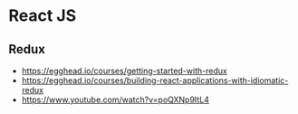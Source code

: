 # React JS






## Redux 
* https://egghead.io/courses/getting-started-with-redux
* https://egghead.io/courses/building-react-applications-with-idiomatic-redux
* https://www.youtube.com/watch?v=poQXNp9ItL4
